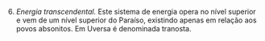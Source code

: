 ﻿6. <em>Energia transcendental.</em> Este sistema de energia opera no nível superior e vem de um nível superior do Paraíso, existindo apenas em relação aos povos absonitos. Em Uversa é denominada tranosta.